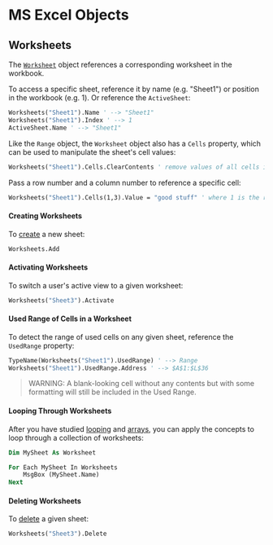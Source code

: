 # MS Excel Objects

## Worksheets

The [`Worksheet`](https://msdn.microsoft.com/en-us/vba/excel-vba/articles/worksheet-object-excel) object references a corresponding worksheet in the workbook.

To access a specific sheet, reference it by name (e.g. "Sheet1") or position in the workbook (e.g. 1). Or reference the `ActiveSheet`:

```vb
Worksheets("Sheet1").Name ' --> "Sheet1"
Worksheets("Sheet1").Index ' --> 1
ActiveSheet.Name ' --> "Sheet1"
```

Like the `Range` object, the `Worksheet` object also has a `Cells` property, which can be used to manipulate the sheet's cell values:

```vb
Worksheets("Sheet1").Cells.ClearContents ' remove values of all cells in this sheet
```

Pass a row number and a column number to reference a specific cell:

```vb
Worksheets("Sheet1").Cells(1,3).Value = "good stuff" ' where 1 is the row number and 3 is the column number (a.k.a. cell "C1")
```

#### Creating Worksheets

To [create](https://msdn.microsoft.com/en-us/vba/excel-vba/articles/sheets-add-method-excel) a new sheet:

```vb
Worksheets.Add
```

#### Activating Worksheets

To switch a user's active view to a given worksheet:

```vb
Worksheets("Sheet3").Activate
```

#### Used Range of Cells in a Worksheet

To detect the range of used cells on any given sheet, reference the `UsedRange` property:

```vb
TypeName(Worksheets("Sheet1").UsedRange) ' --> Range
Worksheets("Sheet1").UsedRange.Address ' --> $A$1:$L$36
```

> WARNING: A blank-looking cell without any contents but with some formatting will still be included in the Used Range.

#### Looping Through Worksheets

After you have studied [looping](/notes/visual-basic/loops.md) and [arrays](/notes/visual-basic/datatypes/arrays.md), you can apply the concepts to loop through a collection of worksheets:

```vb
Dim MySheet As Worksheet

For Each MySheet In Worksheets
    MsgBox (MySheet.Name)
Next
```

#### Deleting Worksheets

To [delete](https://msdn.microsoft.com/en-us/vba/excel-vba/articles/worksheet-delete-method-excel) a given sheet:

```vb
Worksheets("Sheet3").Delete
```
